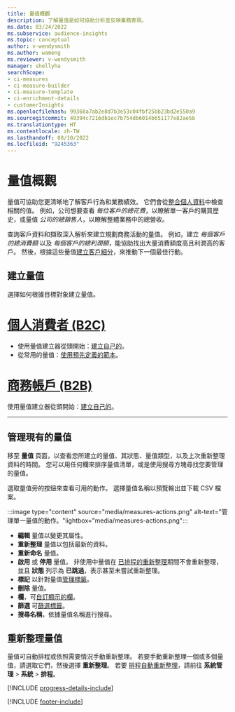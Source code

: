 ```yaml
---
title: 量值概觀
description: 了解量值是如何協助分析並反映業務表現。
ms.date: 03/24/2022
ms.subservice: audience-insights
ms.topic: conceptual
author: v-wendysmith
ms.author: wameng
ms.reviewer: v-wendysmith
manager: shellyha
searchScope:
- ci-measures
- ci-measure-builder
- ci-measure-template
- ci-enrichment-details
- customerInsights
ms.openlocfilehash: 99368a7ab2e8d7b3e53c04fbf25bb23bd2e550a9
ms.sourcegitcommit: 49394c7216db1ec7b754db6014b651177e82ae5b
ms.translationtype: HT
ms.contentlocale: zh-TW
ms.lasthandoff: 08/10/2022
ms.locfileid: "9245363"
---
```

# <a name="measures-overview"></a>量值概觀

量值可協助您更清晰地了解客戶行為和業務績效。 它們會從[整合個人資料](data-unification.md)中檢查相關的值。 例如，公司想要查看 *每位客戶的總花費*，以瞭解單一客戶的購買歷史，或量值 *公司的總銷售人*，以瞭解整體業務中的總營收。

查詢客戶資料和擷取深入解析來建立規劃商務活動的量值。 例如，建立 *每個客戶的總消費額* 以及 *每個客戶的總利潤額*，能協助找出大量消費額度高且利潤高的客戶。 然後，根據這些量值[建立客戶細分](segments.md)，來推動下一個最佳行動。

## <a name="create-a-measure"></a>建立量值

選擇如何根據目標對象建立量值。

# <a name="individual-consumers-b-to-c"></a>[個人消費者 (B2C)](#tab/b2c)

- 使用量值建立器從頭開始：[建立自己的](measure-builder.md)。
- 從常用的量值：[使用預先定義的範本](measure-templates.md)。

# <a name="business-accounts-b-to-b"></a>[商務帳戶 (B2B)](#tab/b2b)

使用量值建立器從頭開始：[建立自己的](measure-builder.md)。

---

## <a name="manage-existing-measures"></a>管理現有的量值

移至 **量值** 頁面，以查看您所建立的量值、其狀態、量值類型，以及上次重新整理資料的時間。 您可以用任何欄來排序量值清單，或是使用搜尋方塊尋找您要管理的量值。

選取量值旁的按鈕來查看可用的動作。 選擇量值名稱以預覽輸出並下載 CSV 檔案。

:::image type="content" source="media/measures-actions.png" alt-text="管理單一量值的動作。"lightbox="media/measures-actions.png":::

- **編輯** 量值以變更其屬性。
- **重新整理** 量值以包括最新的資料。
- **重新命名** 量值。
- **啟用** 或 **停用** 量值。 非使用中量值在 [已排程的重新整理](schedule-refresh.md)期間不會重新整理，並且 **狀態** 列示為 **已跳過**，表示甚至未嘗試重新整理。
- **標記** 以針對量值[管理標籤](work-with-tags-columns.md#manage-tags)。
- **刪除** 量值。
- **欄**，可[自訂顯示的欄](work-with-tags-columns.md#customize-columns)。
- **篩選** 可[篩選標籤](work-with-tags-columns.md#filter-on-tags)。
- **搜尋名稱**，依據量值名稱進行搜尋。

## <a name="refresh-measures"></a>重新整理量值

量值可自動排程或依照需要情況手動重新整理。 若要手動重新整理一個或多個量值，請選取它們，然後選擇 **重新整理**。 若要 [排程自動重新整理](schedule-refresh.md)，請前往 **系統管理** > **系統** > **排程**。

[!INCLUDE [progress-details-include](includes/progress-details-pane.md)]

[!INCLUDE [footer-include](includes/footer-banner.md)]
